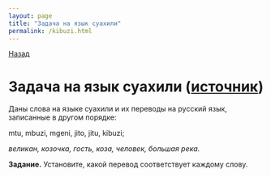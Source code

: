 ```yaml
---
layout: page
title: "Задача на язык суахили"
permalink: /kibuzi.html
---
```

[Назад](/10b2024.html)

# Задача на язык суахили ([источник](http://lingproblems.online/index.php?action=problem&pid=1369&vid=1369))

Даны слова на языке суахили и их переводы на русский язык, записанные в другом порядке:

mtu, mbuzi, mgeni, jito, jitu, kibuzi;

*великан, козочка, гость, коза, человек, большая река.*

**Задание.** Установите, какой перевод соответствует каждому слову.